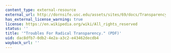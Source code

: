 ```yaml
---
content_type: external-resource
external_url: http://dornsife.usc.edu/assets/sites/69/docs/Transparency_draft_2.pdf
has_external_license_warning: true
license: https://en.wikipedia.org/wiki/All_rights_reserved
status: ''
title: '"Troubles For Radical Transparency." (PDF)'
uid: dac8dfb7-0db2-4e2a-a3c2-e43462decdb4
wayback_url: ''
---
```


